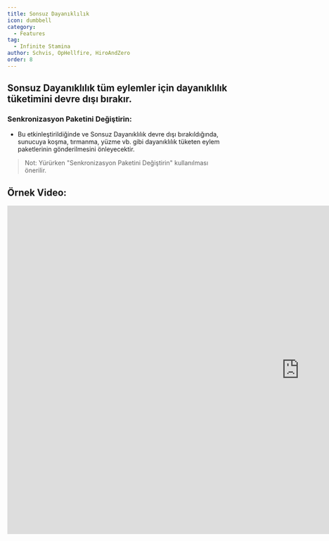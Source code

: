 ```yaml
---
title: Sonsuz Dayanıklılık
icon: dumbbell
category:
  - Features
tag:
  - Infinite Stamina
author: Schvis, OpHellfire, HiroAndZero
order: 8
---
```


## Sonsuz Dayanıklılık tüm eylemler için dayanıklılık tüketimini devre dışı bırakır.
### Senkronizasyon Paketini Değiştirin:
- Bu etkinleştirildiğinde ve Sonsuz Dayanıklılık devre dışı bırakıldığında, sunucuya koşma, tırmanma, yüzme vb. gibi dayanıklılık tüketen eylem paketlerinin gönderilmesini önleyecektir.
> Not: Yürürken "Senkronizasyon Paketini Değiştirin" kullanılması önerilir.

## Örnek Video:

<div class="iframe-container"><iframe width="1328" height="747" src="https://www.youtube.com/embed/NZhfaMOLuY0?list=PL5eI1Tb64p56g27qfYk7VuFTz4FK6YrKa" title="Korepi - Infinite Stamina" frameborder="0" allow="accelerometer; autoplay; clipboard-write; encrypted-media; gyroscope; picture-in-picture; web-share" referrerpolicy="strict-origin-when-cross-origin" allowfullscreen></iframe></div>